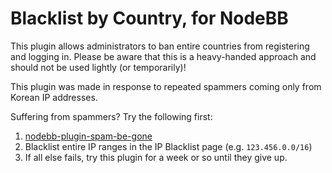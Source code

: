 # Blacklist by Country, for NodeBB

This plugin allows administrators to ban entire countries from registering and logging in. Please be aware that this
is a heavy-handed approach and should not be used lightly (or temporarily)!

This plugin was made in response to repeated spammers coming only from Korean IP addresses.

Suffering from spammers? Try the following first:

1. [nodebb-plugin-spam-be-gone](https://www.npmjs.com/package/nodebb-plugin-spam-be-gone)
1. Blacklist entire IP ranges in the IP Blacklist page (e.g. `123.456.0.0/16`)
1. If all else fails, try this plugin for a week or so until they give up.